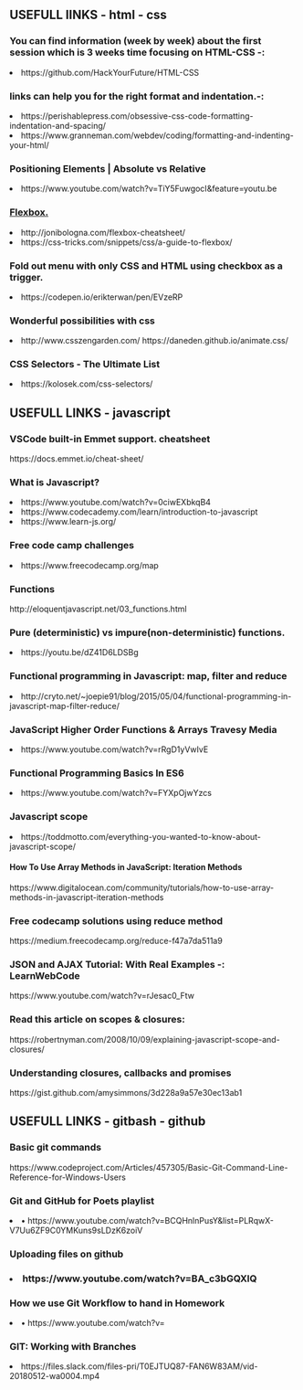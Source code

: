 
<h2>USEFULL lINKS - html - css</h2>

<h3>You can find information (week by week) about the first session which is 3 weeks time focusing on HTML-CSS -:</h3>
<li>https://github.com/HackYourFuture/HTML-CSS </li>
<h3>links can help you for the right format and indentation.-:</h3>
<li>https://perishablepress.com/obsessive-css-code-formatting-indentation-and-spacing/</li>
<li>https://www.granneman.com/webdev/coding/formatting-and-indenting-your-html/ </li>
<h3>Positioning Elements | Absolute vs Relative </h3>
<li>https://www.youtube.com/watch?v=TiY5FuwgocI&feature=youtu.be </li>
<u><h3>Flexbox.</h3></u>
<li>http://jonibologna.com/flexbox-cheatsheet/</li>  <li>https://css-tricks.com/snippets/css/a-guide-to-flexbox/ </li>
<h3>Fold out menu with only CSS and HTML using checkbox as a trigger.</h3>
<li>https://codepen.io/erikterwan/pen/EVzeRP </li>
<h3>Wonderful possibilities with css</h3>
<li>http://www.csszengarden.com/ https://daneden.github.io/animate.css/ </li>
<h3>CSS Selectors - The Ultimate List </h3>
<li>https://kolosek.com/css-selectors/ </li>




<h2>USEFULL LINKS - javascript </h2>


<h3>VSCode built-in Emmet support. cheatsheet</h3>
https://docs.emmet.io/cheat-sheet/
<h3>What is Javascript?  </h3>
<li>https://www.youtube.com/watch?v=0ciwEXbkqB4</li>  <li>https://www.codecademy.com/learn/introduction-to-javascript</li>
<li>https://www.learn-js.org/ </li>
<h3>Free code camp challenges</h3>
<li>https://www.freecodecamp.org/map </li>
<h3>Functions</h3>
http://eloquentjavascript.net/03_functions.html
<h3>Pure (deterministic) vs impure(non-deterministic) functions.</h3>                                               <li>https://youtu.be/dZ41D6LDSBg</li>
<h3>Functional programming in Javascript: map, filter and reduce</h3>
<li>http://cryto.net/~joepie91/blog/2015/05/04/functional-programming-in-javascript-map-filter-reduce/</li>
<h3>JavaScript Higher Order Functions & Arrays Travesy Media</h3>
<li>https://www.youtube.com/watch?v=rRgD1yVwIvE</li>
<h3>Functional Programming Basics In ES6</h3>
<li>https://www.youtube.com/watch?v=FYXpOjwYzcs</li>
<h3>Javascript scope</h3>
<li>https://toddmotto.com/everything-you-wanted-to-know-about-javascript-scope/</li>
<h4>How To Use Array Methods in JavaScript: Iteration Methods </h3>
https://www.digitalocean.com/community/tutorials/how-to-use-array-methods-in-javascript-iteration-methods
<h3>Free codecamp solutions using reduce method</h3>
https://medium.freecodecamp.org/reduce-f47a7da511a9
<h3>JSON and AJAX Tutorial: With Real Examples -: LearnWebCode
</h3>
https://www.youtube.com/watch?v=rJesac0_Ftw
<h3>Read this article on scopes & closures:</h3>
https://robertnyman.com/2008/10/09/explaining-javascript-scope-and-closures/
<h3>Understanding closures, callbacks and promises</h3>
https://gist.github.com/amysimmons/3d228a9a57e30ec13ab1




<h2>USEFULL LINKS - gitbash - github </h2>


<h3>Basic git commands</h3>
https://www.codeproject.com/Articles/457305/Basic-Git-Command-Line-Reference-for-Windows-Users
<h3>Git and GitHub for Poets playlist</h3>
<li>•	https://www.youtube.com/watch?v=BCQHnlnPusY&list=PLRqwX-V7Uu6ZF9C0YMKuns9sLDzK6zoiV </li>
<h3>Uploading files on github <h3>
<li>https://www.youtube.com/watch?v=BA_c3bGQXlQ </li>
<h3>How we use Git Workflow to hand in Homework </h3>
<li>•	https://www.youtube.com/watch?v= </li>
<h3>GIT: Working with Branches</h3>
<li>https://files.slack.com/files-pri/T0EJTUQ87-FAN6W83AM/vid-20180512-wa0004.mp4</li>
